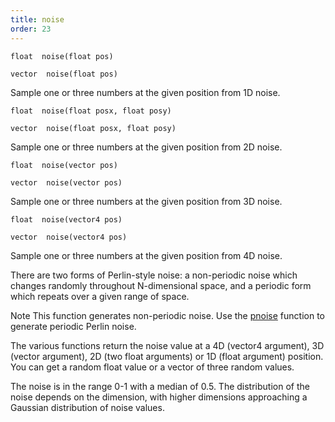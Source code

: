 ```yaml
---
title: noise
order: 23
---
```

`float  noise(float pos)`

`vector  noise(float pos)`

Sample one or three numbers at the given position from 1D noise.

`float  noise(float posx, float posy)`

`vector  noise(float posx, float posy)`

Sample one or three numbers at the given position from 2D noise.

`float  noise(vector pos)`

`vector  noise(vector pos)`

Sample one or three numbers at the given position from 3D noise.

`float  noise(vector4 pos)`

`vector  noise(vector4 pos)`

Sample one or three numbers at the given position from 4D noise.

There are two forms of Perlin-style noise: a non-periodic noise which
changes randomly throughout N-dimensional space, and a periodic form
which repeats over a given range of space.

Note
This function generates non-periodic noise. Use the
[pnoise](/en/houdini-vex/noise-and-randomness/pnoise "There are two forms of Perlin-style noise: a non-periodic noise which
changes randomly throughout N-dimensional space, and a periodic form
which repeats over a given range of space.") function to generate periodic Perlin noise.

The various functions return the noise value at a 4D (vector4 argument),
3D (vector argument), 2D (two float arguments) or 1D (float argument)
position. You can get a random float value or a vector of three random
values.

The noise is in the range 0-1 with a median of 0.5. The distribution of
the noise depends on the dimension, with higher dimensions approaching a
Gaussian distribution of noise values.
